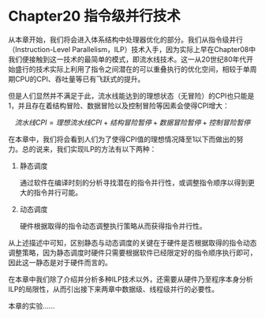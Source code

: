 # Chapter20 指令级并行技术

从本章开始，我们将会进入体系结构中处理器优化的部分。我们从指令级并行（Instruction-Level Parallelism，ILP）技术入手，因为实际上早在Chapter08中我们便接触到这一技术的最简单的模式，即流水线技术。这一从20世纪80年代开始盛行的技术实际上利用了指令之间潜在的可以重叠执行的优化空间，相较于单周期CPU的CPI、吞吐量等已有飞跃式的提升。

但是人们显然并不满足于此，流水线能达到的理想状态（无冒险）的CPI也只能是1，并且存在着结构冒险、数据冒险以及控制冒险等因素会使得CPI增大：

$$
流水线CPI=理想流水线CPI+结构冒险暂停+数据冒险暂停+控制冒险暂停
$$

在本章中，我们将会看到人们为了使得CPI值的理想情况降至1以下而做出的努力。总的说来，我们实现ILP的方法有以下两种：

1.  静态调度

    通过软件在编译时刻的分析寻找潜在的指令并行性，或调整指令顺序以得到更大的指令并行可能。
2.  动态调度

    硬件根据取得的指令动态调整执行策略从而获得指令并行性。

从上述描述中可知，区别静态与动态调度的关键在于硬件是否根据取得的指令动态调整策略，因为静态调度时硬件只需要根据软件已经限定好的指令顺序执行即可，因此这一静态是对于硬件而言的。

在本章中我们除了介绍并分析多种ILP技术以外，还需要从硬件乃至程序本身分析ILP的局限性，从而引出接下来两章中数据级、线程级并行的必要性。

本章的实验......
